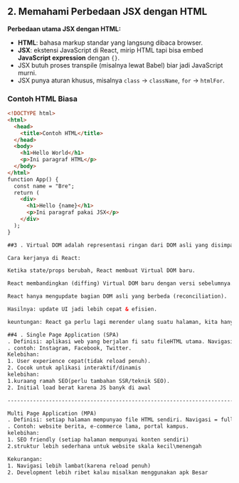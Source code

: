 ## 2. Memahami Perbedaan JSX dengan HTML

**Perbedaan utama JSX dengan HTML:**
- **HTML**: bahasa markup standar yang langsung dibaca browser.
- **JSX**: ekstensi JavaScript di React, mirip HTML tapi bisa embed **JavaScript expression** dengan `{}`.
- JSX butuh proses transpile (misalnya lewat Babel) biar jadi JavaScript murni.
- JSX punya aturan khusus, misalnya `class` → `className`, `for` → `htmlFor`.

###  Contoh HTML Biasa
```html
<!DOCTYPE html>
<html>
  <head>
    <title>Contoh HTML</title>
  </head>
  <body>
    <h1>Hello World</h1>
    <p>Ini paragraf HTML</p>
  </body>
</html>
function App() {
  const name = "Bre";
  return (
    <div>
      <h1>Hello {name}</h1>
      <p>Ini paragraf pakai JSX</p>
    </div>
  );
}

##3 . Virtual DOM adalah representasi ringan dari DOM asli yang disimpan di memori.

Cara kerjanya di React:

Ketika state/props berubah, React membuat Virtual DOM baru.

React membandingkan (diffing) Virtual DOM baru dengan versi sebelumnya.

React hanya mengupdate bagian DOM asli yang berbeda (reconciliation).

Hasilnya: update UI jadi lebih cepat & efisien.

keuntungan: React ga perlu lagi merender ulang suatu halaman, kita hanya perlu merubah elemen nya saja 

##4 . Single Page Application (SPA)
. Definisi: aplikasi web yang berjalan fi satu fileHTML utama. Navigasi di lukakan dengan javaScript tanpa reload penuh.
. contoh: Instagram, Facebook, Twitter.
Kelebihan:
1. User experience cepat(tidak reload penuh).
2. Cocok untuk aplikasi interaktif/dinamis
kelebihan:
1.kuraang ramah SEO(perlu tambahan SSR/teknik SEO).
2. Initial load berat karena JS banyk di awal

----------------------------------------------------------------------------------------------

Multi Page Application (MPA)
. Definisi: setiap halaman mempunyao file HTML sendiri. Navigasi = full reload halaman baru
. Contoh: website berita, e-commerce lama, portal kampus.
kelebihan: 
1. SEO friendly (setiap halaman mempunyai konten sendiri)
2.struktur lebih sederhana untuk website skala kecil\menengah

Kekurangan:
1. Navigasi lebih lambat(karena reload penuh)
2. Development lebih ribet kalau misalkan menggunakan apk Besar
